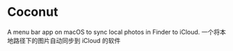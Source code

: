# Coconut
A menu bar app on macOS to sync local photos in Finder to iCloud. 一个将本地路径下的图片自动同步到 iCloud 的软件
